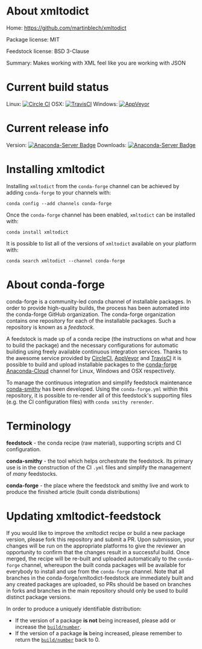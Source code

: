 About xmltodict
===============

Home: https://github.com/martinblech/xmltodict

Package license: MIT

Feedstock license: BSD 3-Clause

Summary: Makes working with XML feel like you are working with JSON



Current build status
====================

Linux: [![Circle CI](https://circleci.com/gh/conda-forge/xmltodict-feedstock.svg?style=shield)](https://circleci.com/gh/conda-forge/xmltodict-feedstock)
OSX: [![TravisCI](https://travis-ci.org/conda-forge/xmltodict-feedstock.svg?branch=master)](https://travis-ci.org/conda-forge/xmltodict-feedstock)
Windows: [![AppVeyor](https://ci.appveyor.com/api/projects/status/github/conda-forge/xmltodict-feedstock?svg=True)](https://ci.appveyor.com/project/conda-forge/xmltodict-feedstock/branch/master)

Current release info
====================
Version: [![Anaconda-Server Badge](https://anaconda.org/conda-forge/xmltodict/badges/version.svg)](https://anaconda.org/conda-forge/xmltodict)
Downloads: [![Anaconda-Server Badge](https://anaconda.org/conda-forge/xmltodict/badges/downloads.svg)](https://anaconda.org/conda-forge/xmltodict)

Installing xmltodict
====================

Installing `xmltodict` from the `conda-forge` channel can be achieved by adding `conda-forge` to your channels with:

```
conda config --add channels conda-forge
```

Once the `conda-forge` channel has been enabled, `xmltodict` can be installed with:

```
conda install xmltodict
```

It is possible to list all of the versions of `xmltodict` available on your platform with:

```
conda search xmltodict --channel conda-forge
```


About conda-forge
=================

conda-forge is a community-led conda channel of installable packages.
In order to provide high-quality builds, the process has been automated into the
conda-forge GitHub organization. The conda-forge organization contains one repository
for each of the installable packages. Such a repository is known as a *feedstock*.

A feedstock is made up of a conda recipe (the instructions on what and how to build
the package) and the necessary configurations for automatic building using freely
available continuous integration services. Thanks to the awesome service provided by
[CircleCI](https://circleci.com/), [AppVeyor](http://www.appveyor.com/)
and [TravisCI](https://travis-ci.org/) it is possible to build and upload installable
packages to the [conda-forge](https://anaconda.org/conda-forge)
[Anaconda-Cloud](http://docs.anaconda.org/) channel for Linux, Windows and OSX respectively.

To manage the continuous integration and simplify feedstock maintenance
[conda-smithy](http://github.com/conda-forge/conda-smithy) has been developed.
Using the ``conda-forge.yml`` within this repository, it is possible to re-render all of
this feedstock's supporting files (e.g. the CI configuration files) with ``conda smithy rerender``.


Terminology
===========

**feedstock** - the conda recipe (raw material), supporting scripts and CI configuration.

**conda-smithy** - the tool which helps orchestrate the feedstock.
                   Its primary use is in the construction of the CI ``.yml`` files
                   and simplify the management of *many* feedstocks.

**conda-forge** - the place where the feedstock and smithy live and work to
                  produce the finished article (built conda distributions)


Updating xmltodict-feedstock
============================

If you would like to improve the xmltodict recipe or build a new
package version, please fork this repository and submit a PR. Upon submission,
your changes will be run on the appropriate platforms to give the reviewer an
opportunity to confirm that the changes result in a successful build. Once
merged, the recipe will be re-built and uploaded automatically to the
`conda-forge` channel, whereupon the built conda packages will be available for
everybody to install and use from the `conda-forge` channel.
Note that all branches in the conda-forge/xmltodict-feedstock are
immediately built and any created packages are uploaded, so PRs should be based
on branches in forks and branches in the main repository should only be used to
build distinct package versions.

In order to produce a uniquely identifiable distribution:
 * If the version of a package **is not** being increased, please add or increase
   the [``build/number``](http://conda.pydata.org/docs/building/meta-yaml.html#build-number-and-string).
 * If the version of a package **is** being increased, please remember to return
   the [``build/number``](http://conda.pydata.org/docs/building/meta-yaml.html#build-number-and-string)
   back to 0.
